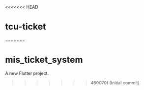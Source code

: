 <<<<<<< HEAD
# tcu-ticket
=======
# mis_ticket_system

A new Flutter project.
>>>>>>> 460070f (Initial commit)
